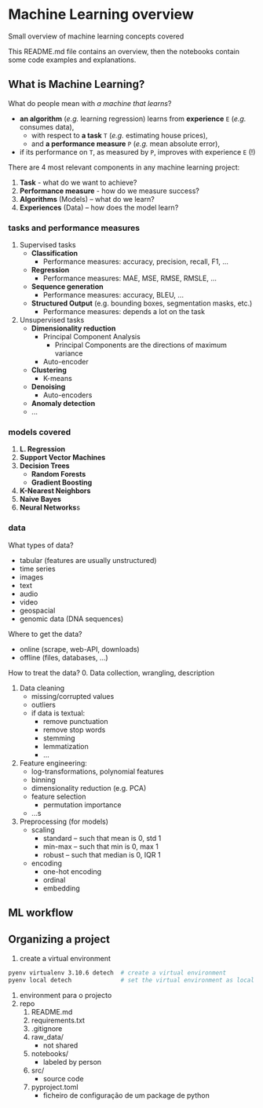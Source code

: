 # Machine Learning overview

Small overview of machine learning concepts covered

This README.md file contains an overview, then the notebooks contain some code examples and explanations.

## What is Machine Learning?

What do people mean with _a machine that learns_?
- **an algorithm** (_e.g._ learning regression) learns from **experience** `E` (_e.g._ consumes data),
    - with respect to **a task** `T` (_e.g._ estimating house prices), 
    - and **a performance measure** `P` (_e.g._ mean absolute error), 
- if its performance on `T`, as measured by `P`, improves with experience `E` (!)

There are 4 most relevant components in any machine learning project:
1. **Task** - what do we want to achieve?
2. **Performance measure** - how do we measure success?
3. **Algorithms** (Models) – what do we learn?
4. **Experiences** (Data) – how does the model learn?

### tasks and performance measures

1. Supervised tasks
    - **Classification**
        - Performance measures: accuracy, precision, recall, F1, ...
    - **Regression**
        - Performance measures: MAE, MSE, RMSE, RMSLE, ...
    - **Sequence generation**
        - Performance measures: accuracy, BLEU, ...
    - **Structured Output** (e.g. bounding boxes, segmentation masks, etc.)
        - Performance measures: depends a lot on the task
2. Unsupervised tasks
    - **Dimensionality reduction**
        - Principal Component Analysis
            - Principal Components are the directions of maximum variance
        - Auto-encoder
    - **Clustering**
        - K-means
    - **Denoising**
        - Auto-encoders
    - **Anomaly detection**
    - ...

### models covered

1. **L. Regression**
2. **Support Vector Machines**
3. **Decision Trees**
    - **Random Forests**
    - **Gradient Boosting**
4. **K-Nearest Neighbors**
5. **Naive Bayes**
6. **Neural Networks**s

### data

What types of data?
- tabular (features are usually unstructured)
- time series
- images
- text
- audio
- video
- geospacial
- genomic data (DNA sequences)

Where to get the data?
- online (scrape, web-API, downloads)
- offline (files, databases, ...)

How to treat the data?
0. Data collection, wrangling, description
1. Data cleaning
    - missing/corrupted values
    - outliers
    - if data is textual:
        - remove punctuation
        - remove stop words
        - stemming
        - lemmatization
        - ...
2. Feature engineering:
    - log-transformations, polynomial features
    - binning
    - dimensionality reduction (e.g. PCA)
    - feature selection
        - permutation importance
    - ...s
3. Preprocessing (for models)
    - scaling
        - standard – such that mean is 0, std 1
        - min-max – such that min is 0, max 1
        - robust – such that median is 0, IQR 1
    - encoding
        - one-hot encoding
        - ordinal
        - embedding






## ML workflow





## Organizing a project


1. create a virtual environment

```bash
pyenv virtualenv 3.10.6 detech  # create a virtual environment
pyenv local detech              # set the virtual environment as local
```

1. environment para o projecto
2. repo
    1. README.md
    2. requirements.txt
    3. .gitignore
    4. raw_data/
        - not shared
    5. notebooks/
        - labeled by person
    6. src/
        - source code
    7. pyproject.toml
        - ficheiro de configuração de um package de python


